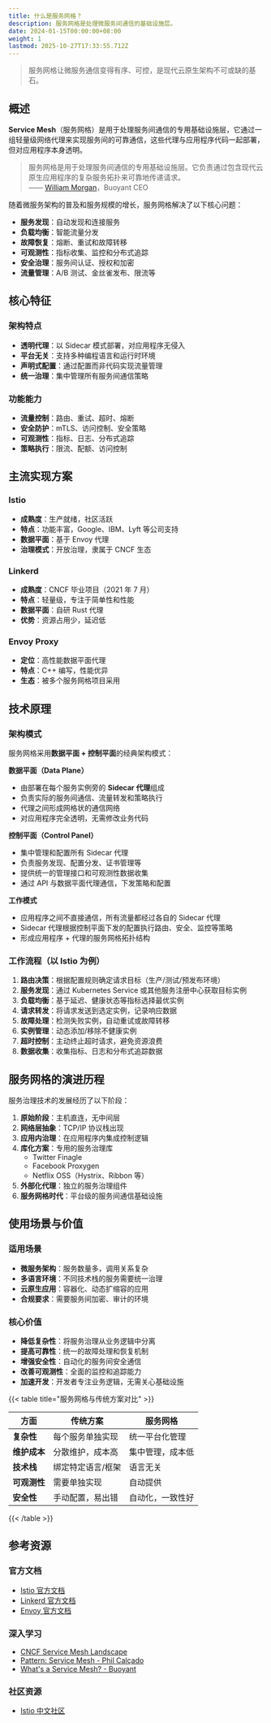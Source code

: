 ```yaml
---
title: 什么是服务网格？
description: 服务网格是处理微服务间通信的基础设施层。
date: 2024-01-15T00:00:00+08:00
weight: 1
lastmod: 2025-10-27T17:33:55.712Z
---
```


> 服务网格让微服务通信变得有序、可控，是现代云原生架构不可或缺的基石。

## 概述

**Service Mesh**（服务网格）是用于处理服务间通信的专用基础设施层，它通过一组轻量级网络代理来实现服务间的可靠通信，这些代理与应用程序代码一起部署，但对应用程序本身透明。

> 服务网格是用于处理服务间通信的专用基础设施层。它负责通过包含现代云原生应用程序的复杂服务拓扑来可靠地传递请求。  
> —— [William Morgan](https://twitter.com/wm)，Buoyant CEO

随着微服务架构的普及和服务规模的增长，服务网格解决了以下核心问题：

- **服务发现**：自动发现和连接服务
- **负载均衡**：智能流量分发
- **故障恢复**：熔断、重试和故障转移
- **可观测性**：指标收集、监控和分布式追踪
- **安全治理**：服务间认证、授权和加密
- **流量管理**：A/B 测试、金丝雀发布、限流等

## 核心特征

### 架构特点

- **透明代理**：以 Sidecar 模式部署，对应用程序无侵入
- **平台无关**：支持多种编程语言和运行时环境
- **声明式配置**：通过配置而非代码实现流量管理
- **统一治理**：集中管理所有服务间通信策略

### 功能能力

- **流量控制**：路由、重试、超时、熔断
- **安全防护**：mTLS、访问控制、安全策略
- **可观测性**：指标、日志、分布式追踪
- **策略执行**：限流、配额、访问控制

## 主流实现方案

### Istio

- **成熟度**：生产就绪，社区活跃
- **特点**：功能丰富，Google、IBM、Lyft 等公司支持
- **数据平面**：基于 Envoy 代理
- **治理模式**：开放治理，隶属于 CNCF 生态

### Linkerd

- **成熟度**：CNCF 毕业项目（2021 年 7 月）
- **特点**：轻量级，专注于简单性和性能
- **数据平面**：自研 Rust 代理
- **优势**：资源占用少，延迟低

### Envoy Proxy

- **定位**：高性能数据平面代理
- **特点**：C++ 编写，性能优异
- **生态**：被多个服务网格项目采用

## 技术原理

### 架构模式

服务网格采用**数据平面 + 控制平面**的经典架构模式：

**数据平面（Data Plane）**

- 由部署在每个服务实例旁的 **Sidecar 代理**组成
- 负责实际的服务间通信、流量转发和策略执行
- 代理之间形成网格状的通信网络
- 对应用程序完全透明，无需修改业务代码

**控制平面（Control Panel）**

- 集中管理和配置所有 Sidecar 代理
- 负责服务发现、配置分发、证书管理等
- 提供统一的管理接口和可观测性数据收集
- 通过 API 与数据平面代理通信，下发策略和配置

**工作模式**

- 应用程序之间不直接通信，所有流量都经过各自的 Sidecar 代理
- Sidecar 代理根据控制平面下发的配置执行路由、安全、监控等策略
- 形成应用程序 + 代理的服务网格拓扑结构

### 工作流程（以 Istio 为例）

1. **路由决策**：根据配置规则确定请求目标（生产/测试/预发布环境）
2. **服务发现**：通过 Kubernetes Service 或其他服务注册中心获取目标实例
3. **负载均衡**：基于延迟、健康状态等指标选择最优实例
4. **请求转发**：将请求发送到选定实例，记录响应数据
5. **故障处理**：检测失败实例，自动重试或故障转移
6. **实例管理**：动态添加/移除不健康实例
7. **超时控制**：主动终止超时请求，避免资源浪费
8. **数据收集**：收集指标、日志和分布式追踪数据

## 服务网格的演进历程

服务治理技术的发展经历了以下阶段：

1. **原始阶段**：主机直连，无中间层
2. **网络层抽象**：TCP/IP 协议栈出现
3. **应用内治理**：在应用程序内集成控制逻辑
4. **库化方案**：专用的服务治理库
   - Twitter Finagle
   - Facebook Proxygen
   - Netflix OSS（Hystrix、Ribbon 等）
5. **外部化代理**：独立的服务治理组件
6. **服务网格时代**：平台级的服务间通信基础设施

## 使用场景与价值

### 适用场景

- **微服务架构**：服务数量多，调用关系复杂
- **多语言环境**：不同技术栈的服务需要统一治理
- **云原生应用**：容器化、动态扩缩容的应用
- **合规要求**：需要服务间加密、审计的环境

### 核心价值

- **降低复杂性**：将服务治理从业务逻辑中分离
- **提高可靠性**：统一的故障处理和恢复机制
- **增强安全性**：自动化的服务间安全通信
- **改善可观测性**：全面的监控和追踪能力
- **加速开发**：开发者专注业务逻辑，无需关心基础设施

{{< table title="服务网格与传统方案对比" >}}

| 方面 | 传统方案 | 服务网格 |
|------|---------|----------|
| **复杂性** | 每个服务单独实现 | 统一平台化管理 |
| **维护成本** | 分散维护，成本高 | 集中管理，成本低 |
| **技术栈** | 绑定特定语言/框架 | 语言无关 |
| **可观测性** | 需要单独实现 | 自动提供 |
| **安全性** | 手动配置，易出错 | 自动化，一致性好 |

{{< /table >}}

## 参考资源

### 官方文档

- [Istio 官方文档](https://istio.io/)
- [Linkerd 官方文档](https://linkerd.io/)
- [Envoy 官方文档](https://www.envoyproxy.io/)

### 深入学习

- [CNCF Service Mesh Landscape](https://landscape.cncf.io/category=service-mesh)
- [Pattern: Service Mesh - Phil Calçado](http://philcalcado.com/2017/08/03/pattern_service_mesh.html)
- [What's a Service Mesh? - Buoyant](https://buoyant.io/what-is-a-service-mesh/)

### 社区资源

- [Istio 中文社区](https://istio.io/latest/zh/)
